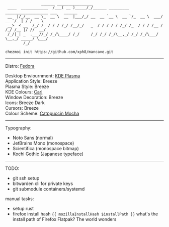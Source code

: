 ```
                ______ ________________
 ____  ____________  /___( __ )_____/_/______ _________ ___________________ ___   ______
 __  |/_/__  __ \_  __ \  __  |___/_/ __  __ `__ \  __ `/_  __ \  ___/  __ `/_ | / /  _ \
 __>  < __  /_/ /  / / / /_/ /__/_/   _  / / / / / /_/ /_  / / / /__ / /_/ /__ |/ //  __/
 /_/|_| _  .___//_/ /_/\____/ /_/     /_/ /_/ /_/\__,_/ /_/ /_/\___/ \__,_/ _____/ \___/
        /_/
```

```console
chezmoi init https://github.com/xph8/mancave.git
```

* * *

Distro: [Fedora](https://fedoraproject.org/spins/kde/)

Desktop Enviournment: [KDE Plasma](https://kde.org/plasma-desktop/)\
Application Style: Breeze\
Plasma Style: Breeze\
KDE Colours: [Carl](https://store.kde.org/p/1330604/)\
Window Decoration: Breeze\
Icons: Breeze Dark\
Cursors: Breeze\
Colour Scheme: [Catppuccin Mocha](https://catppuccin.com/)

* * *

Typography:
- Noto Sans (normal)
- JetBrains Mono (monospace)
- Scientifica (monospace bitmap)
- Kochi Gothic (Japanese typeface)

* * *

TODO:
- git ssh setup
- bitwarden cli for private keys
- git submodule containers/systemd

manual tasks:
- setup rust
- firefox install hash
  `{{ mozillaInstallHash $installPath }}` what's the install path of Firefox Flatpak? The world wonders
